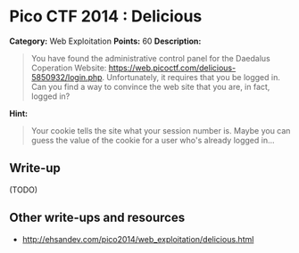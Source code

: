 # Pico CTF 2014 : Delicious

**Category:** Web Exploitation
**Points:** 60
**Description:**

>You have found the administrative control panel for the Daedalus Coperation Website: https://web.picoctf.com/delicious-5850932/login.php. Unfortunately, it requires that you be logged in. Can you find a way to convince the web site that you are, in fact, logged in?

**Hint:**
>Your cookie tells the site what your session number is. Maybe you can guess the value of the cookie for a user who's already logged in...

## Write-up

(TODO)

## Other write-ups and resources

* <http://ehsandev.com/pico2014/web_exploitation/delicious.html>
